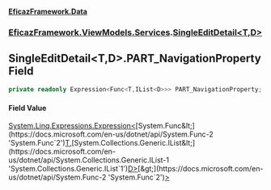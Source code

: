 #### [EficazFramework.Data](EficazFrameworkData.md 'EficazFramework Data')
### [EficazFramework.ViewModels.Services](EficazFrameworkData.md#EficazFramework.ViewModels.Services 'EficazFramework.ViewModels.Services').[SingleEditDetail&lt;T,D&gt;](EficazFramework.ViewModels.Services/SingleEditDetail_T,D_.md 'EficazFramework.ViewModels.Services.SingleEditDetail<T,D>')

## SingleEditDetail<T,D>.PART_NavigationProperty Field

```csharp
private readonly Expression<Func<T,IList<D>>> PART_NavigationProperty;
```

#### Field Value
[System.Linq.Expressions.Expression&lt;](https://docs.microsoft.com/en-us/dotnet/api/System.Linq.Expressions.Expression-1 'System.Linq.Expressions.Expression`1')[System.Func&lt;](https://docs.microsoft.com/en-us/dotnet/api/System.Func-2 'System.Func`2')[T](EficazFramework.ViewModels.Services/SingleEditDetail_T,D_.md#EficazFramework.ViewModels.Services.SingleEditDetail_T,D_.T 'EficazFramework.ViewModels.Services.SingleEditDetail<T,D>.T')[,](https://docs.microsoft.com/en-us/dotnet/api/System.Func-2 'System.Func`2')[System.Collections.Generic.IList&lt;](https://docs.microsoft.com/en-us/dotnet/api/System.Collections.Generic.IList-1 'System.Collections.Generic.IList`1')[D](EficazFramework.ViewModels.Services/SingleEditDetail_T,D_.md#EficazFramework.ViewModels.Services.SingleEditDetail_T,D_.D 'EficazFramework.ViewModels.Services.SingleEditDetail<T,D>.D')[&gt;](https://docs.microsoft.com/en-us/dotnet/api/System.Collections.Generic.IList-1 'System.Collections.Generic.IList`1')[&gt;](https://docs.microsoft.com/en-us/dotnet/api/System.Func-2 'System.Func`2')[&gt;](https://docs.microsoft.com/en-us/dotnet/api/System.Linq.Expressions.Expression-1 'System.Linq.Expressions.Expression`1')